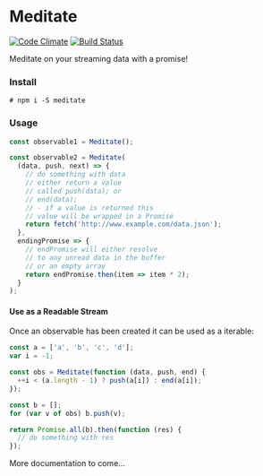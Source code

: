 # Meditate
[![Code Climate](https://codeclimate.com/github/sonewman/meditate/badges/gpa.svg)](https://codeclimate.com/github/sonewman/meditate) [![Build Status](https://travis-ci.org/sonewman/meditate.svg?branch=master)](https://travis-ci.org/sonewman/meditate)

Meditate on your streaming data with a promise!

### Install
```
# npm i -S meditate
```

### Usage
```javascript
const observable1 = Meditate();

const observable2 = Meditate(
  (data, push, next) => {
    // do something with data
    // either return a value
    // called push(data); or
    // end(data);
    // - if a value is returned this
    // value will be wrapped in a Promise
    return fetch('http://www.example.com/data.json');
  },
  endingPromise => {
    // endPromise will either resolve
    // to any unread data in the buffer
    // or an empty array
    return endPromise.then(item => item * 2);
  }
);
```

#### Use as a Readable Stream

Once an observable has been created it can be used as a iterable:

```javascript
const a = ['a', 'b', 'c', 'd'];
var i = -1;

const obs = Meditate(function (data, push, end) {
  ++i < (a.length - 1) ? push(a[i]) : end(a[i]);
});

const b = [];
for (var v of obs) b.push(v);

return Promise.all(b).then(function (res) {
  // do something with res
});
```

More documentation to come...
